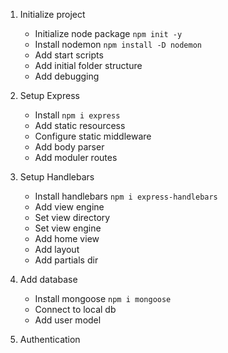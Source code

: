 1. Initialize project 
    * Initialize node package `npm init -y`
    * Install nodemon `npm install -D nodemon`
    * Add start scripts
    * Add initial folder structure
    * Add debugging

2. Setup Express
    * Install `npm i express`
    * Add static resourcess
    * Configure static middleware
    * Add body parser
    * Add moduler routes
3. Setup Handlebars
    * Install handlebars `npm i express-handlebars`
    * Add view engine
    * Set view directory
    * Set view engine
    * Add home view
    * Add layout
    * Add partials dir
4. Add database
    * Install mongoose `npm i mongoose`
    * Connect to local db
    * Add user model
5. Authentication
    